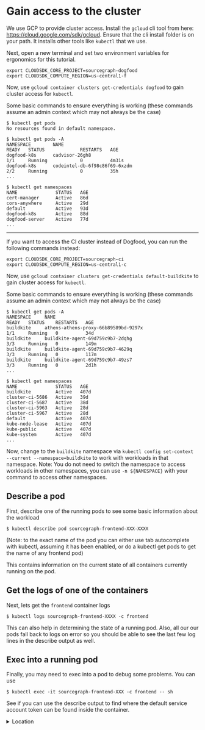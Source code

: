 # Gain access to the cluster

We use GCP to provide cluster access. Install the `gcloud` cli tool from here: <https://cloud.google.com/sdk/gcloud>. Ensure that the cli install folder is on your path. It installs other tools like `kubectl` that we use.

Next, open a new terminal and set two environment variables for ergonomics for this tutorial.

```
export CLOUDSDK_CORE_PROJECT=sourcegraph-dogfood
export CLOUDSDK_COMPUTE_REGION=us-central1-f
```

Now, use `gcloud container clusters get-credentials dogfood` to gain cluster access for `kubectl`.

Some basic commands to ensure everything is working (these commands assume an admin context which may not always be the case)

```
$ kubectl get pods
No resources found in default namespace.
```

```
$ kubectl get pods -A
NAMESPACE        NAME                                                        READY   STATUS             RESTARTS   AGE
dogfood-k8s      cadvisor-26gh8                                              1/1     Running            0          4m31s
dogfood-k8s      codeintel-db-6f98c86f69-6xzdm                               2/2     Running            0          35h
...
```

```
$ kubectl get namespaces
NAME              STATUS   AGE
cert-manager      Active   86d
cors-anywhere     Active   29d
default           Active   93d
dogfood-k8s       Active   88d
dogfood-server    Active   77d
...
```

---

If you want to access the CI cluster instead of Dogfood, you can run the following commands instead:

```
export CLOUDSDK_CORE_PROJECT=sourcegraph-ci
export CLOUDSDK_COMPUTE_REGION=us-central1-c
```

Now, use `gcloud container clusters get-credentials default-buildkite` to gain cluster access for `kubectl`.

Some basic commands to ensure everything is working (these commands assume an admin context which may not always be the case)

```
$ kubectl get pods -A
NAMESPACE     NAME                                                   READY   STATUS    RESTARTS   AGE
buildkite     athens-athens-proxy-66b89589bd-9297x                   1/1     Running   0          34d
buildkite     buildkite-agent-69d759c9b7-2dqhg                       3/3     Running   0          149m
buildkite     buildkite-agent-69d759c9b7-4629q                       3/3     Running   0          117m
buildkite     buildkite-agent-69d759c9b7-49zs7                       3/3     Running   0          2d1h
...
```

```
$ kubectl get namespaces
NAME              STATUS   AGE
buildkite         Active   407d
cluster-ci-5686   Active   39d
cluster-ci-5687   Active   38d
cluster-ci-5963   Active   28d
cluster-ci-5967   Active   28d
default           Active   407d
kube-node-lease   Active   407d
kube-public       Active   407d
kube-system       Active   407d
...
```

Now, change to the `buildkite` namespace via `kubectl config set-context --current --namespace=buildkite` to work with workloads in that namespace.
Note: You do not need to switch the namespace to access workloads in other namespaces, you can use `-n ${NAMESPACE}` with your command to access other namespaces.

## Describe a pod

First, describe one of the running pods to see some basic information about the workload

```
$ kubectl describe pod sourcegraph-frontend-XXX-XXXX
```

(Note: to the exact name of the pod you can either use tab autocomplete with kubectl, assuming it has been enabled, or do a kubectl get pods to get the name of any frontend pod)

<!-- TODO: add back screenshot. This file was automatically removed during the handbook migration because it was very large. -->
<!-- ![output](carbon.svg 'Describe output') -->

This contains information on the current state of all containers currently running on the pod.

## Get the logs of one of the containers

Next, lets get the `frontend` container logs

```
$ kubectl logs sourcegraph-frontend-XXXX -c frontend
```

This can also help in determining the state of a running pod.
Also, all our our pods fall back to logs on error so you should be able to see the last few log lines in the describe output as well.

## Exec into a running pod

Finally, you may need to exec into a pod to debug some problems. You can use

```
$ kubectl exec -it sourcegraph-frontend-XXX -c frontend -- sh
```

See if you can use the describe output to find where the default service account token can be found inside the container.

<details>
  <summary>Location</summary>
  You can find the token in at `/run/secrets/kubernetes.io/serviceaccount`
</details>
